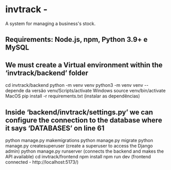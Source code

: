 # invtrack - 
A system for managing a business's stock.

## Requirements: Node.js, npm, Python 3.9+ e MySQL
## We must create a Virtual environment within the ‘invtrack/backend’ folder
cd invtrack/backend
python -m venv venv 
python3 -m venv venv --depende da versão
venv/Scripts/activate Windows
source venv/bin/activate MacOS
pip install -r requirements.txt (instalar as dependências)
## Inside ‘backend/invtrack/settings.py’ we can configure the connection to the database where it says ‘DATABASES’ on line 61
python manage.py makemigrations
python manage.py migrate
python manage.py createsuperuser (create a superuser to access the Django admin)
python manage.py runserver (connects the backend and makes the API available)
cd invtrack/frontend
npm install
npm run dev (frontend connected - http://localhost:5173/)
